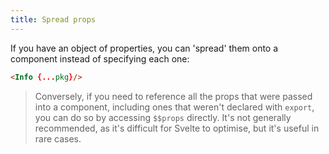 ```yaml
---
title: Spread props
---
```


If you have an object of properties, you can 'spread' them onto a component instead of specifying each one:

```html
<Info {...pkg}/>
```

> Conversely, if you need to reference all the props that were passed into a component, including ones that weren't declared with `export`, you can do so by accessing `$$props` directly. It's not generally recommended, as it's difficult for Svelte to optimise, but it's useful in rare cases.
